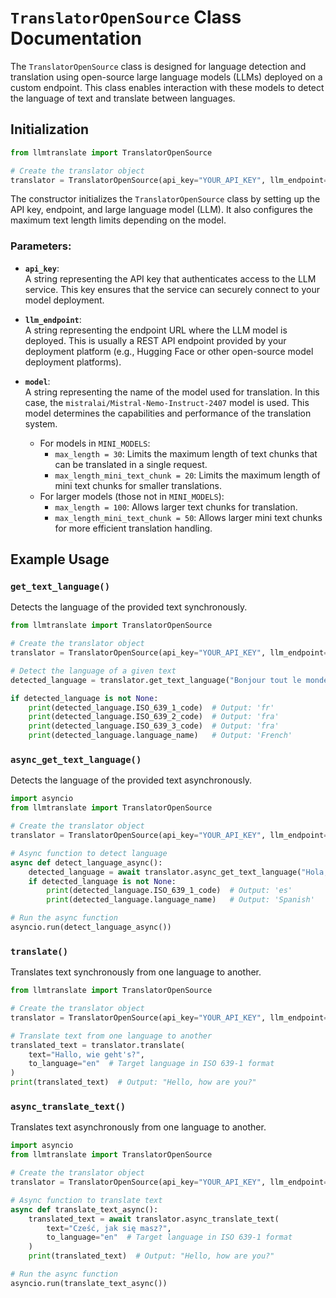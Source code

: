 # `TranslatorOpenSource` Class Documentation

The `TranslatorOpenSource` class is designed for language detection and translation using open-source large language models (LLMs) deployed on a custom endpoint. This class enables interaction with these models to detect the language of text and translate between languages.

## Initialization

```python
from llmtranslate import TranslatorOpenSource

# Create the translator object
translator = TranslatorOpenSource(api_key="YOUR_API_KEY", llm_endpoint="YOUR_LLM_ENDPOINT", model="mistralai/Mistral-Nemo-Instruct-2407")
```


The constructor initializes the `TranslatorOpenSource` class by setting up the API key, endpoint, and large language model (LLM). It also configures the maximum text length limits depending on the model.

### Parameters:

- **`api_key`**:  
   A string representing the API key that authenticates access to the LLM service. This key ensures that the service can securely connect to your model deployment.

- **`llm_endpoint`**:  
   A string representing the endpoint URL where the LLM model is deployed. This is usually a REST API endpoint provided by your deployment platform (e.g., Hugging Face or other open-source model deployment platforms).

- **`model`**:  
   A string representing the name of the model used for translation. In this case, the `mistralai/Mistral-Nemo-Instruct-2407` model is used. This model determines the capabilities and performance of the translation system.

   - For models in `MINI_MODELS`:
     - `max_length = 30`: Limits the maximum length of text chunks that can be translated in a single request.
     - `max_length_mini_text_chunk = 20`: Limits the maximum length of mini text chunks for smaller translations.
   - For larger models (those not in `MINI_MODELS`):
     - `max_length = 100`: Allows larger text chunks for translation.
     - `max_length_mini_text_chunk = 50`: Allows larger mini text chunks for more efficient translation handling.



## Example Usage

### `get_text_language()`

Detects the language of the provided text synchronously.

```python
from llmtranslate import TranslatorOpenSource

# Create the translator object
translator = TranslatorOpenSource(api_key="YOUR_API_KEY", llm_endpoint="YOUR_LLM_ENDPOINT", model="mistralai/Mistral-Nemo-Instruct-2407")

# Detect the language of a given text
detected_language = translator.get_text_language("Bonjour tout le monde")

if detected_language is not None:
    print(detected_language.ISO_639_1_code)  # Output: 'fr'
    print(detected_language.ISO_639_2_code)  # Output: 'fra'
    print(detected_language.ISO_639_3_code)  # Output: 'fra'
    print(detected_language.language_name)   # Output: 'French'
```

### `async_get_text_language()`

Detects the language of the provided text asynchronously.

```python
import asyncio
from llmtranslate import TranslatorOpenSource

# Create the translator object
translator = TranslatorOpenSource(api_key="YOUR_API_KEY", llm_endpoint="YOUR_LLM_ENDPOINT", model="mistralai/Mistral-Nemo-Instruct-2407")

# Async function to detect language
async def detect_language_async():
    detected_language = await translator.async_get_text_language("Hola, ¿cómo estás?")
    if detected_language is not None:
        print(detected_language.ISO_639_1_code)  # Output: 'es'
        print(detected_language.language_name)   # Output: 'Spanish'

# Run the async function
asyncio.run(detect_language_async())
```

### `translate()`

Translates text synchronously from one language to another.

```python
from llmtranslate import TranslatorOpenSource

# Create the translator object
translator = TranslatorOpenSource(api_key="YOUR_API_KEY", llm_endpoint="YOUR_LLM_ENDPOINT", model="mistralai/Mistral-Nemo-Instruct-2407")

# Translate text from one language to another
translated_text = translator.translate(
    text="Hallo, wie geht's?", 
    to_language="en"  # Target language in ISO 639-1 format
)
print(translated_text)  # Output: "Hello, how are you?"
```

### `async_translate_text()`

Translates text asynchronously from one language to another.

```python
import asyncio
from llmtranslate import TranslatorOpenSource

# Create the translator object
translator = TranslatorOpenSource(api_key="YOUR_API_KEY", llm_endpoint="YOUR_LLM_ENDPOINT", model="mistralai/Mistral-Nemo-Instruct-2407")

# Async function to translate text
async def translate_text_async():
    translated_text = await translator.async_translate_text(
        text="Cześć, jak się masz?", 
        to_language="en"  # Target language in ISO 639-1 format
    )
    print(translated_text)  # Output: "Hello, how are you?"

# Run the async function
asyncio.run(translate_text_async())
```
